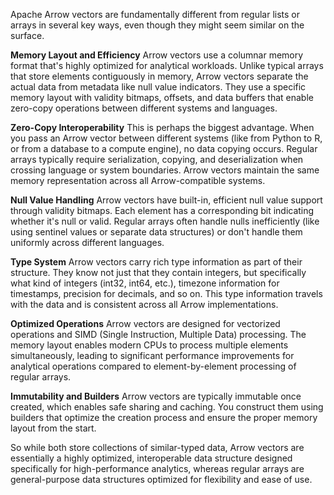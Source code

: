 Apache Arrow vectors are fundamentally different from regular lists or arrays in several key ways, even though they might seem similar on the surface.

**Memory Layout and Efficiency**
Arrow vectors use a columnar memory format that's highly optimized for analytical workloads. Unlike typical arrays that store elements contiguously in memory, Arrow vectors separate the actual data from metadata like null value indicators. They use a specific memory layout with validity bitmaps, offsets, and data buffers that enable zero-copy operations between different systems and languages.

**Zero-Copy Interoperability**
This is perhaps the biggest advantage. When you pass an Arrow vector between different systems (like from Python to R, or from a database to a compute engine), no data copying occurs. Regular arrays typically require serialization, copying, and deserialization when crossing language or system boundaries. Arrow vectors maintain the same memory representation across all Arrow-compatible systems.

**Null Value Handling**
Arrow vectors have built-in, efficient null value support through validity bitmaps. Each element has a corresponding bit indicating whether it's null or valid. Regular arrays often handle nulls inefficiently (like using sentinel values or separate data structures) or don't handle them uniformly across different languages.

**Type System**
Arrow vectors carry rich type information as part of their structure. They know not just that they contain integers, but specifically what kind of integers (int32, int64, etc.), timezone information for timestamps, precision for decimals, and so on. This type information travels with the data and is consistent across all Arrow implementations.

**Optimized Operations**
Arrow vectors are designed for vectorized operations and SIMD (Single Instruction, Multiple Data) processing. The memory layout enables modern CPUs to process multiple elements simultaneously, leading to significant performance improvements for analytical operations compared to element-by-element processing of regular arrays.

**Immutability and Builders**
Arrow vectors are typically immutable once created, which enables safe sharing and caching. You construct them using builders that optimize the creation process and ensure the proper memory layout from the start.

So while both store collections of similar-typed data, Arrow vectors are essentially a highly optimized, interoperable data structure designed specifically for high-performance analytics, whereas regular arrays are general-purpose data structures optimized for flexibility and ease of use.